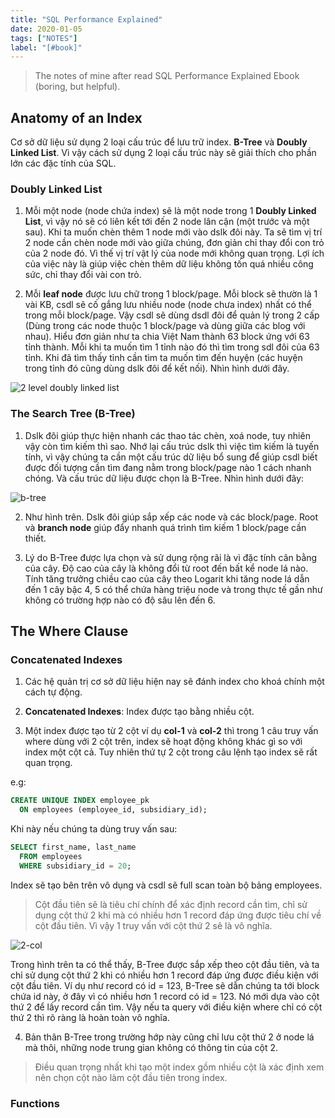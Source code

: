 ```yaml
---
title: "SQL Performance Explained"
date: 2020-01-05
tags: ["NOTES"]
label: "[#book]"
---
```


> The notes of mine after read SQL Performance Explained Ebook (boring, but helpful).

## Anatomy of an Index

Cơ sở dữ liệu sử dụng 2 loại cấu trúc để lưu trữ index. **B-Tree** và **Doubly Linked List**. Vì vậy cách sử dụng 2 loại cấu trúc này sẽ giải thích cho phần lớn các đặc tính của SQL.

### Doubly Linked List

1. Mỗi một node (node chứa index) sẽ là một node trong 1 **Doubly Linked List**, vì vậy nó sẽ có liên kết tới đến 2 node lân cận (một trước và một sau). Khi ta muốn chèn thêm 1 node mới vào dslk đôi này. Ta sẽ tìm vị trí 2 node cần chèn node mới vào giữa chúng, đơn giản chỉ thay đổi con trỏ của 2 node đó. Vì thế vị trí vật lý của node mới không quan trọng. Lợi ích của việc này là giúp việc chèn thêm dữ liệu không tốn quá nhiều công sức, chỉ thay đổi vài con trỏ.

2. Mỗi **leaf node** được lưu chữ trong 1 block/page. Mỗi block sẽ thườn là 1 vài KB, csdl sẽ cố gắng lưu nhiều node (node chưa index) nhất có thể trong mỗi block/page. Vậy csdl sẽ dùng dsdl đôi để quản lý trong 2 cấp (Dùng trong các node thuộc 1 block/page và dùng giữa các blog với nhau). Hiểu đơn giản như ta chia Việt Nam thành 63 block ứng với 63 tỉnh thành. Mỗi khi ta muốn tìm 1 tỉnh nào đó thì tìm trong sdl đôi của 63 tỉnh. Khi đã tìm thấy tỉnh cần tìm ta muốn tìm đến huyện (các huyện trong tỉnh đó cũng dùng dslk đôi để kết nối). Nhìn hình dưới đây.

![2 level doubly linked list](/../images/leaf-node.png)

### The Search Tree (B-Tree)

1. Dslk đôi giúp thực hiện nhanh các thao tác chèn, xoá node, tuy nhiên vậy còn tìm kiếm thì sao. Nhớ lại cấu trúc dslk thì việc tìm kiếm là tuyến tính, vì vậy chúng ta cần một cấu trúc dữ liệu bổ sung để giúp csdl biết được đối tượng cần tìm đang nằm trong block/page nào 1 cách nhanh chóng. Và cấu trúc dữ liệu được chọn là B-Tree. Nhìn hình dưới đây:

![b-tree](/../images/b-tree-sql.png)

2. Như hình trên. Dslk đôi giúp sắp xếp các node và các block/page. Root và **branch node** giúp đẩy nhanh quá trình tìm kiếm 1 block/page cần thiết.

3. Lý do B-Tree được lựa chọn và sử dụng rộng rãi là vì đặc tính cân bằng của cây. Độ cao của cây là không đổi từ root đến bất kể node lá nào. Tính tăng trưởng chiều cao của cây theo Logarit khi tăng node lá dẫn đến 1 cây bậc 4, 5 có thể chứa hàng triệu node và trong thực tế gần như không có trường hợp nào có độ sâu lên đến 6.

## The Where Clause

### Concatenated Indexes

1. Các hệ quản trị cơ sở dữ liệu hiện nay sẽ đánh index cho khoá chính một cách tự động.

2. **Concatenated Indexes**: Index được tạo bằng nhiều cột.

3. Một index được tạo từ 2 cột ví dụ **col-1** và **col-2** thì trong 1 câu truy vấn where dùng với 2 cột trên, index sẽ hoạt động không khác gì so với index một cột cả. Tuy nhiên thứ tự 2 cột trong câu lệnh tạo index sẽ rất quan trọng.

e.g:

```sql
CREATE UNIQUE INDEX employee_pk
  ON employees (employee_id, subsidiary_id);
```

Khi này nếu chúng ta dùng truy vấn sau:

```sql
SELECT first_name, last_name
  FROM employees
  WHERE subsidiary_id = 20;
```

Index sẽ tạo bên trên vô dụng và csdl sẽ full scan toàn bộ bảng employees.

> Cột đầu tiên sẽ là tiêu chí chính để xác định record cần tìm, chỉ sử dụng cột thứ 2 khi mà có nhiều hơn 1 record đáp ứng được tiêu chí về cột đầu tiên. Vì vậy 1 truy vấn với cột thứ 2 sẽ là vô nghĩa.

![2-col](/../images/2-col.png)

Trong hình trên ta có thể thấy, B-Tree được sắp xếp theo cột đầu tiên, và ta chỉ sử dụng cột thứ 2 khi có nhiều hơn 1 record đáp ứng được điều kiện với cột đầu tiên. Ví dụ như record có id = 123, B-Tree sẽ dẫn chúng ta tới block chứa id này, ở đây vì có nhiều hơn 1 record có id = 123. Nó mới dựa vào cột thứ 2 để lấy record cần tìm. Vậy nếu ta query với điều kiện where chỉ có cột thứ 2 thì rõ ràng là hoàn toàn vô nghĩa.

4. Bản thân B-Tree trong trường hớp này cũng chỉ lưu cột thứ 2 ở node lá mà thôi, những node trung gian không có thông tin của cột 2.

> Điều quan trọng nhất khi tạo một index gồm nhiều cột là xác định xem nên chọn cột nào làm cột đầu tiên trong index.

### Functions
